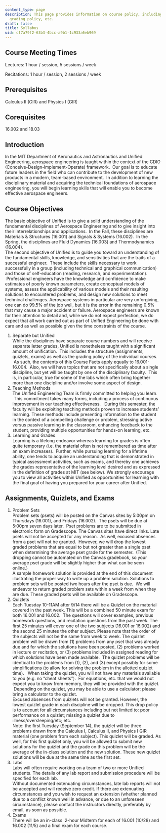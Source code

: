 ```yaml
---
content_type: page
description: This page provides information on course policy, including course objectives,
  grading policy, etc.
draft: false
title: Syllabus
uid: cf7a79f2-63b3-4bcc-a9b1-1c933a6eb969
---
```

## Course Meeting Times

Lectures: 1 hour / session, 5 sessions / week

Recitations: 1 hour / session, 2 sessions / week

## Prerequisites

Calculus II (GIR) and Physics I (GIR)

## Corequisites

16.002 and 18.03

## Introduction

In the MIT Department of Aeronautics and Astronautics and Unified Engineering, aerospace engineering is taught within the context of the CDIO (Conceive-Design-Implement-Operate) framework.  Our goal is to educate future leaders in the field who can contribute to the development of new products in a modern, team-based environment.  In addition to learning the disciplinary material and acquiring the technical foundations of aerospace engineering, you will begin learning skills that will enable you to become effective aerospace engineers.

## Course Objectives

The basic objective of Unified is to give a solid understanding of the fundamental disciplines of Aerospace Engineering and to give insight into their interrelationships and applications.  In the Fall, these disciplines are Materials & Structures (16.001) and Signals & Systems (16.002).  In the Spring, the disciplines are Fluid Dynamics (16.003) and Thermodynamics (16.004).        
The second objective of Unified is to guide you toward an understanding of the fundamental skills, knowledge, and sensitivities that are the traits of a successful engineer.  These include the skills necessary to work successfully in a group (including technical and graphical communication) and those of self-education (reading, research, and experimentation).  Professional engineers have the knowledge and confidence to make estimates of poorly known parameters, create conceptual models of systems, assess the applicability of various models and their resulting solutions to encountered problems, and design new solutions to meet technical challenges. Aerospace systems in particular are very unforgiving, one can do 99.5% of the job well, but it is the error in the remaining 0.5% that may cause a major accident or failure. Aerospace engineers are known for their attention to detail and, while we do not expect perfection, we do expect that all work carried out as part of Unified Engineering be done with care and as well as possible given the time constraints of the course. 

1. Separate but Unified       
    While the disciplines have separate course numbers and will receive separate letter grades, Unified is nonetheless taught with a significant amount of unification.  This includes the structure (assignments, quizlets, exams) as well as the grading policy of the individual courses.  As such, the contents of this Course Facts apply equally to 16.001-16.004.  Also, we will have topics that are not specifically about a single discipline, but yet will be taught by one of the disciplinary faculty.  This is, in particular, true for some of the labs which often bring together more than one discipline and/or involve some aspect of design.
2. Teaching Methods       
    The Unified Engineering Team is firmly committed to helping you learn.  This commitment takes many forms, including a process of continuous improvement in our teaching effectiveness.   During this semester, the faculty will be exploiting teaching methods proven to increase students’ learning. These methods include presenting information to the student in the context of a compelling challenge or problem, stressing active versus passive learning in the classroom, enhancing feedback to the student, providing multiple opportunities for hands-on learning, etc.
3. Learning and Grades       
    Learning is a lifelong endeavor whereas learning for grades is often quite temporary (i.e. the material often is not remembered as time after an exam increases).  Further, while pursuing learning for a lifetime ability, one tends to acquire an understanding that is demonstrated in typical assessment activities, such as exams, and thereby one achieves the grades representative of the learning level desired and as expressed in the definition of grades at MIT (see below). We strongly encourage you to view all activities within Unified as opportunities for learning with the final goal of having you prepared for your career after Unified.

## Assignments, Quizlets, and Exams 

1. Problem Sets     
    Problem sets (psets) will be posted on the Canvas sites by 5:00pm on Thursdays (16.001), and Fridays (16.002).  The psets will be due at 5:00pm seven days later.  Pset problems are to be submitted in electronic form on Gradescope. The Canvas sites have direct links. Late psets will not be accepted for any reason.  As well, excused absences from a pset will not be granted.  However, we will drop the lowest graded problems that are equal to but not greater than a single pset when determining the average pset grade for the semester.  (This dropping cannot be automated on the Canvas gradebook, so your average pset grade will be slightly higher than what can be seen online.)     
    A sample homework solution is provided at the end of this document illustrating the proper way to write up a problem solution. Solutions to problem sets will be posted two hours after the pset is due.  We will endeavor to return graded problem sets within a week from when they are due. These graded psets will be available on Gradescope.
2. Quizlets     
    Each Tuesday 10-11AM after 9/14 there will be a Quizlet on the material covered in the past week. This will be a combined 50 minute exam for both 16.001 and 16.002.  The questions will cover examples, previous homework questions, and recitation questions from the past week. The first 25 minutes will cover one of the two subjects (16.001 or 16.002) and the second 25 minutes the other subject. Please note that the order of the subjects will not be the same from week to week. The quizlet problem will be drawn from (1) problems from any pset that was already due and for which the solutions have been posted, (2) problems worked in lecture or recitation, or (3) problems included in assigned reading for which solutions have been made available.  The quizlet problems will be identical to the problems from (1), (2), and (3) except possibly for some simplifications (to allow for solving the problem in the allotted quizlet time).   When taking the quizlet, you will not have any materials available to you (e.g. no “cheat sheets”).  For equations, etc. that we would not expect you to know from memory, they will be provided with the quizlet.  Depending on the quizlet, you may be able to use a calculator; please bring a calculator to the quizlet.     
    Excused absences from quizlets will not be granted. However, the lowest quizlet grade in each discipline will be dropped. This drop policy is to account for all circumstances including but not limited to: poor performance on a quizlet; missing a quizlet due to illness/oversleeping/etc; etc.     
    Note: the first Tuesday (September 14), the quizlet will be three problems drawn from the Calculus I, Calculus II, and Physics I GIR material (one problem from each subject). This quizlet will be graded. As well, for this first quizlet only, you will be allowed to submit new solutions for the quizlet and the grade on this problem will be the average of the in-class solution and the new solution. These new quizlet solutions will be due at the same time as the first set. 
3. Labs     
    Labs will often require working on a team of two or more Unified students. The details of any lab report and submission procedure will be specified for each lab.       
    Without documented extenuating circumstances, late lab reports will not be accepted and will receive zero credit. If there are extenuating circumstances and you wish to request an extension (whether planned due to a conflict known well in advance, or due to an unforeseen circumstance), please contact the instructors directly, preferably by email, as soon as possible.
4. Exams     
    There will be an in-class  2-hour Midterm for each of 16.001 (10/28) and 16.002 (11/5) and a final exam for each course.